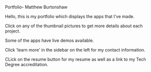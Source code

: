 Portfolio- Matthew Burtonshaw

Hello, this is my portfolio which displays the apps that I've made. 

Click on any of the thumbnail pictures to get more details about each project. 

Some of the apps have live demos available.

Click 'learn more' in the sidebar on the left for my contact information.

CLick on the resume button for my resume as well as a link to my Tech Degree accreditation.